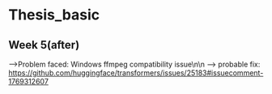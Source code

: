 # Thesis_basic

## Week 5(after) 
-->Problem faced: Windows ffmpeg compatibility issue\n\n
--> probable fix:
https://github.com/huggingface/transformers/issues/25183#issuecomment-1769312607

